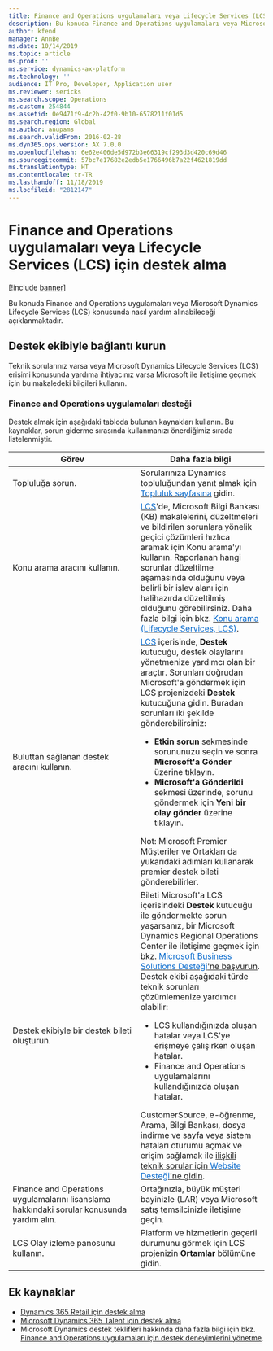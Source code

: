 ```yaml
---
title: Finance and Operations uygulamaları veya Lifecycle Services (LCS) için destek alma
description: Bu konuda Finance and Operations uygulamaları veya Microsoft Dynamics Lifecycle Services (LCS) konusunda nasıl yardım alınabileceği açıklanmaktadır.
author: kfend
manager: AnnBe
ms.date: 10/14/2019
ms.topic: article
ms.prod: ''
ms.service: dynamics-ax-platform
ms.technology: ''
audience: IT Pro, Developer, Application user
ms.reviewer: sericks
ms.search.scope: Operations
ms.custom: 254844
ms.assetid: 0e9471f9-4c2b-42f0-9b10-6578211f01d5
ms.search.region: Global
ms.author: anupams
ms.search.validFrom: 2016-02-28
ms.dyn365.ops.version: AX 7.0.0
ms.openlocfilehash: 6e62e406de5d972b3e66319cf293d3d420c69d46
ms.sourcegitcommit: 57bc7e17682e2edb5e1766496b7a22f4621819dd
ms.translationtype: HT
ms.contentlocale: tr-TR
ms.lasthandoff: 11/18/2019
ms.locfileid: "2812147"
---
```

# <a name="get-support-for-finance-and-operations-apps-or-lifecycle-services-lcs"></a>Finance and Operations uygulamaları veya Lifecycle Services (LCS) için destek alma

[!include [banner](../includes/banner.md)]

Bu konuda Finance and Operations uygulamaları veya Microsoft Dynamics Lifecycle Services (LCS) konusunda nasıl yardım alınabileceği açıklanmaktadır. 

## <a name="contact-support"></a>Destek ekibiyle bağlantı kurun

Teknik sorularınız varsa veya Microsoft Dynamics Lifecycle Services (LCS) erişimi konusunda yardıma ihtiyacınız varsa Microsoft ile iletişime geçmek için bu makaledeki bilgileri kullanın.

### <a name="finance-and-operations-apps-support"></a>Finance and Operations uygulamaları desteği

Destek almak için aşağıdaki tabloda bulunan kaynakları kullanın. Bu kaynaklar, sorun giderme sırasında kullanmanızı önerdiğimiz sırada listelenmiştir.

<table>
<colgroup>
<col width="33%" />
<col width="33%" />
</colgroup>
<thead>
<tr class="header">
<th>Görev</th>
<th>Daha fazla bilgi</th>
</tr>
</thead>
<tbody>
<tr class="odd">
<td>Topluluğa sorun.</td>
<td>Sorularınıza Dynamics topluluğundan yanıt almak için <a href="https://go.microsoft.com/fwlink/?linkid=2013438"><span style="color: #0066cc;">Topluluk sayfasına</span></a> gidin.</td>
</tr>
<tr class="even">
<td>Konu arama aracını kullanın.</td>
<td><a href="https://lcs.dynamics.com/"><span style="color: #0066cc;">LCS</span></a>'de, Microsoft Bilgi Bankası (KB) makalelerini, düzeltmeleri ve bildirilen sorunlara yönelik geçici çözümleri hızlıca aramak için Konu arama'yı kullanın. Raporlanan hangi sorunlar düzeltilme aşamasında olduğunu veya belirli bir işlev alanı için halihazırda düzeltilmiş olduğunu görebilirsiniz. Daha fazla bilgi için bkz. <a href="issue-search-lcs.md"><span style="color: #0066cc;">Konu arama (Lifecycle Services, LCS)</span></a>.</td>
</tr>
<tr class="odd">
<td>Buluttan sağlanan destek aracını kullanın.</td>
<td><a href="https://lcs.dynamics.com/"><span style="color: #0066cc;">LCS</span></a> içerisinde, <strong>Destek</strong> kutucuğu, destek olaylarını yönetmenize yardımcı olan bir araçtır. Sorunları doğrudan Microsoft'a göndermek için LCS projenizdeki <strong>Destek</strong> kutucuğuna gidin. Buradan sorunları iki şekilde gönderebilirsiniz:
<ul>
<li><strong>Etkin sorun</strong> sekmesinde sorununuzu seçin ve sonra <strong>Microsoft'a Gönder</strong> üzerine tıklayın.</li>
<li><strong>Microsoft'a Gönderildi</strong> sekmesi üzerinde, sorunu göndermek için <strong>Yeni bir olay gönder</strong> üzerine tıklayın.</li>
</ul>
Not: Microsoft Premier Müşteriler ve Ortakları da yukarıdaki adımları kullanarak premier destek bileti gönderebilirler.</td>
</tr>
<tr class="even">
<td>Destek ekibiyle bir destek bileti oluşturun.</td>
<td>Bileti Microsoft'a LCS içerisindeki <strong>Destek</strong> kutucuğu ile göndermekte sorun yaşarsanız, bir Microsoft Dynamics Regional Operations Center ile iletişime geçmek için bkz. <a href="https://mbs.microsoft.com/customersource/northamerica/ax/support/support-news/global_support_contacts_eng"><span style="color: #0066cc;">Microsoft Business Solutions Desteği</span>'ne başvurun</a>. Destek ekibi aşağıdaki türde teknik sorunları çözümlemenize yardımcı olabilir:
<ul>
<li>LCS kullandığınızda oluşan hatalar veya LCS'ye erişmeye çalışırken oluşan hatalar.</li>
<li>Finance and Operations uygulamalarını kullandığınızda oluşan hatalar.</li>
</ul>
CustomerSource, e-öğrenme, Arama, Bilgi Bankası, dosya indirme ve sayfa veya sistem hataları oturumu açmak ve erişim sağlamak ile <a href="https://mbs2.microsoft.com/members/VoiceSupport/VoiceSupportInternal.aspx">ilişkili teknik sorular için <span style="color: #0066cc;">Website Desteği</span>'ne gidin</a>.</td>
</tr>
<tr class="odd">
<td>Finance and Operations uygulamalarını lisanslama hakkındaki sorular konusunda yardım alın.</td>
<td>Ortağınızla, büyük müşteri bayinizle (LAR) veya Microsoft satış temsilcinizle iletişime geçin.</td>
</tr>
<tr class="even">
<td>LCS Olay izleme panosunu kullanın.</td>
<td>Platform ve hizmetlerin geçerli durumunu görmek için LCS projenizin <strong>Ortamlar</strong> bölümüne gidin.</td>
</tr>
</tbody>
</table>


## <a name="additional-resources"></a>Ek kaynaklar
- [Dynamics 365 Retail için destek alma](../../../retail/retail-support.md)
- [Microsoft Dynamics 365 Talent için destek alma](../../../talent/talent-support.md)
- Microsoft Dynamics destek teklifleri hakkında daha fazla bilgi için bkz. [Finance and Operations uygulamaları için destek deneyimlerini yönetme](cloud-powered-support-lcs.md).

